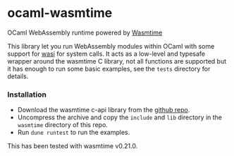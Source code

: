 # ocaml-wasmtime
OCaml WebAssembly runtime powered by [Wasmtime](https://wasmtime.dev/)

This library let you run WebAssembly modules within OCaml with some
support for [wasi](https://wasi.dev/) for system calls.
It acts as a low-level and typesafe wrapper around the wasmtime C library,
not all functions are supported but it has enough to run some
basic examples, see the `tests` directory for details.

### Installation

- Download the wasmtime c-api library from the [github repo](https://github.com/bytecodealliance/wasmtime/releases).
- Uncompress the archive and copy the `include` and `lib` directory in the `wasmtime` directory of this repo.
- Run `dune runtest` to run the examples.

This has been tested with wasmtime v0.21.0.
